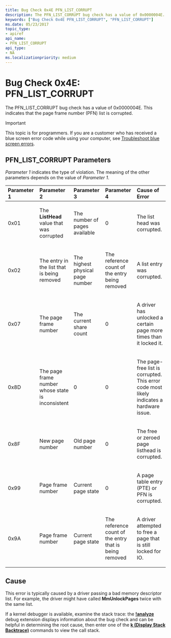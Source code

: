 ```yaml
---
title: Bug Check 0x4E PFN_LIST_CORRUPT
description: The PFN_LIST_CORRUPT bug check has a value of 0x0000004E. This indicates that the page frame number (PFN) list is corrupted.
keywords: ["Bug Check 0x4E PFN_LIST_CORRUPT", "PFN_LIST_CORRUPT"]
ms.date: 05/23/2017
topic_type:
- apiref
api_name:
- PFN_LIST_CORRUPT
api_type:
- NA
ms.localizationpriority: medium
---
```


# Bug Check 0x4E: PFN\_LIST\_CORRUPT


The PFN\_LIST\_CORRUPT bug check has a value of 0x0000004E. This indicates that the page frame number (PFN) list is corrupted.

> [!IMPORTANT]
> This topic is for programmers. If you are a customer who has received a blue screen error code while using your computer, see [Troubleshoot blue screen errors](https://www.windows.com/stopcode).


## PFN\_LIST\_CORRUPT Parameters


*Parameter 1* indicates the type of violation. The meaning of the other parameters depends on the value of *Parameter 1*.

<table>
<colgroup>
<col width="20%" />
<col width="20%" />
<col width="20%" />
<col width="20%" />
<col width="20%" />
</colgroup>
<thead>
<tr class="header">
<th align="left">Parameter 1</th>
<th align="left">Parameter 2</th>
<th align="left">Parameter 3</th>
<th align="left">Parameter 4</th>
<th align="left">Cause of Error</th>
</tr>
</thead>
<tbody>
<tr class="odd">
<td align="left"><p>0x01</p></td>
<td align="left"><p>The <strong>ListHead</strong> value that was corrupted</p></td>
<td align="left"><p>The number of pages available</p></td>
<td align="left"><p>0</p></td>
<td align="left"><p>The list head was corrupted.</p></td>
</tr>
<tr class="even">
<td align="left"><p>0x02</p></td>
<td align="left"><p>The entry in the list that is being removed</p></td>
<td align="left"><p>The highest physical page number</p></td>
<td align="left"><p>The reference count of the entry being removed</p></td>
<td align="left"><p>A list entry was corrupted.</p></td>
</tr>
<tr class="odd">
<td align="left"><p>0x07</p></td>
<td align="left"><p>The page frame number</p></td>
<td align="left"><p>The current share count</p></td>
<td align="left"><p>0</p></td>
<td align="left"><p>A driver has unlocked a certain page more times than it locked it.</p></td>
</tr>
<tr class="even">
<td align="left"><p>0x8D</p></td>
<td align="left"><p>The page frame number whose state is inconsistent</p></td>
<td align="left"><p>0</p></td>
<td align="left"><p>0</p></td>
<td align="left"><p>The page-free list is corrupted. This error code most likely indicates a hardware issue.</p></td>
</tr>
<tr class="odd">
<td align="left"><p>0x8F</p></td>
<td align="left"><p>New page number</p></td>
<td align="left"><p>Old page number</p></td>
<td align="left"><p>0</p></td>
<td align="left"><p>The free or zeroed page listhead is corrupted.</p></td>
</tr>
<tr class="even">
<td align="left"><p>0x99</p></td>
<td align="left"><p>Page frame number</p></td>
<td align="left"><p>Current page state</p></td>
<td align="left"><p>0</p></td>
<td align="left"><p>A page table entry (PTE) or PFN is corrupted.</p></td>
</tr>
<tr class="odd">
<td align="left"><p>0x9A</p></td>
<td align="left"><p>Page frame number</p></td>
<td align="left"><p>Current page state</p></td>
<td align="left"><p>The reference count of the entry that is being removed</p></td>
<td align="left"><p>A driver attempted to free a page that is still locked for IO.</p></td>
</tr>
</tbody>
</table>

 

## Cause

This error is typically caused by a driver passing a bad memory descriptor list. For example, the driver might have called **MmUnlockPages** twice with the same list.

If a kernel debugger is available, examine the stack trace: the [**!analyze**](-analyze.md) debug extension displays information about the bug check and can be helpful in determining the root cause, then enter one of the [**k (Display Stack Backtrace)**](k--kb--kc--kd--kp--kp--kv--display-stack-backtrace-.md) commands to view the call stack.

 

 




